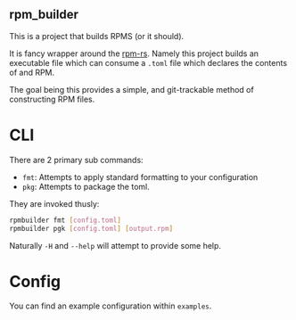 rpm_builder
---

This is a project that builds RPMS (or it should).

It is fancy wrapper around the [rpm-rs](https://docs.rs/crate/rpm-rs/0.6.0).
Namely this project builds an executable file which can
consume a `.toml` file which declares the contents of
and RPM. 

The goal being this provides a simple, and git-trackable
method of constructing RPM files.

# CLI

There are 2 primary sub commands:

* `fmt`: Attempts to apply standard formatting to your configuration
* `pkg`: Attempts to package the toml.

They are invoked thusly:

```sh
rpmbuilder fmt [config.toml]
rpmbuilder pgk [config.toml] [output.rpm]
```

Naturally `-H` and `--help` will attempt to provide some help.

# Config

You can find an example configuration within `examples`.
